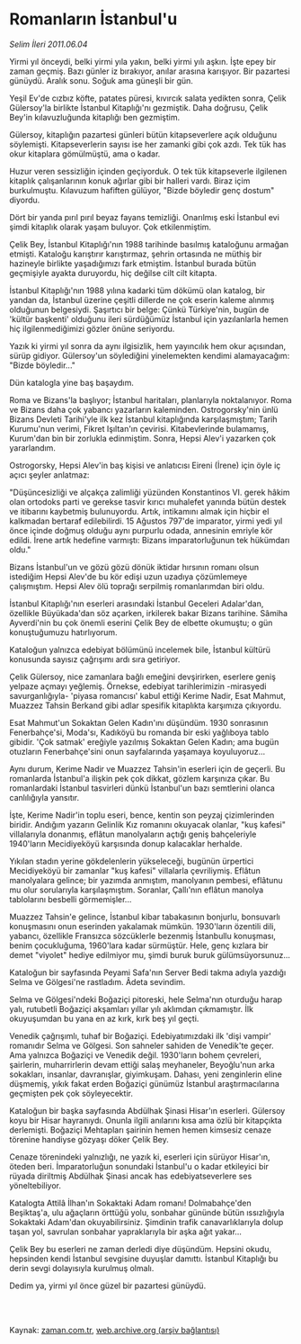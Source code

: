 # Romanların İstanbul'u

*Selim İleri 2011.06.04*

<td class="columnist-detail">
<p>Yirmi yıl önceydi, belki yirmi yıla yakın, belki yirmi yılı aşkın. İşte epey bir zaman geçmiş. Bazı günler iz bırakıyor, anılar arasına karışıyor. Bir pazartesi günüydü. Aralık sonu. Soğuk ama güneşli bir gün.</p>
<p>
<div id="haberMetinDiv">
<p>Yeşil Ev'de cızbız köfte, patates püresi, kıvırcık salata yedikten sonra, Çelik Gülersoy'la birlikte İstanbul Kitaplığı'nı gezmiştik. Daha doğrusu, Çelik Bey'in kılavuzluğunda kitaplığı ben gezmiştim.
<p>Gülersoy, kitaplığın pazartesi günleri bütün kitapseverlere açık olduğunu söylemişti. Kitapseverlerin sayısı ise her zamanki gibi çok azdı. Tek tük has okur kitaplara gömülmüştü, ama o kadar.
<p>Huzur veren sessizliğin içinden geçiyorduk. O tek tük kitapseverle ilgilenen kitaplık çalışanlarının konuk ağırlar gibi bir halleri vardı. Biraz içim burkulmuştu. Kılavuzum hafiften gülüyor, "Bizde böyledir genç dostum" diyordu.
<p>Dört bir yanda pırıl pırıl beyaz fayans temizliği. Onarılmış eski İstanbul evi şimdi kitaplık olarak yaşam buluyor. Çok etkilenmiştim.
<p>Çelik Bey, İstanbul Kitaplığı'nın 1988 tarihinde basılmış kataloğunu armağan etmişti. Kataloğu karıştırır karıştırmaz, şehrin ortasında ne müthiş bir hazineyle birlikte yaşadığımızı fark etmiştim. İstanbul burada bütün geçmişiyle ayakta duruyordu, hiç değilse cilt cilt kitapta.
<p>İstanbul Kitaplığı'nın 1988 yılına kadarki tüm dökümü olan katalog, bir yandan da, İstanbul üzerine çeşitli dillerde ne çok eserin kaleme alınmış olduğunun belgesiydi. Şaşırtıcı bir belge: Çünkü Türkiye'nin, bugün de 'kültür başkenti' olduğunu ileri sürdüğümüz İstanbul için yazılanlarla hemen hiç ilgilenmediğimizi gözler önüne seriyordu.
<p>Yazık ki yirmi yıl sonra da aynı ilgisizlik, hem yayıncılık hem okur açısından, sürüp gidiyor. Gülersoy'un söylediğini yinelemekten kendimi alamayacağım: "Bizde böyledir..."
<p>Dün katalogla yine baş başaydım.
<p>Roma ve Bizans'la başlıyor; İstanbul haritaları, planlarıyla noktalanıyor. Roma ve Bizans daha çok yabancı yazarların kaleminden. Ostrogorsky'nin ünlü Bizans Devleti Tarihi'yle ilk kez İstanbul kitaplığında karşılaşmıştım; Tarih Kurumu'nun verimi, Fikret Işıltan'ın çevirisi. Kitabevlerinde bulamamış, Kurum'dan bin bir zorlukla edinmiştim. Sonra, Hepsi Alev'i yazarken çok yararlandım.
<p>Ostrogorsky, Hepsi Alev'in baş kişisi ve anlatıcısı Eireni (İrene) için öyle iç açıcı şeyler anlatmaz:
<p>"Düşüncesizliği ve alçakça zalimliği yüzünden Konstantinos VI. gerek hâkim olan ortodoks parti ve gerekse tasvir kırıcı muhalefet yanında bütün destek ve itibarını kaybetmiş bulunuyordu. Artık, intikamını almak için hiçbir el kalkmadan bertaraf edilebilirdi. 15 Ağustos 797'de imparator, yirmi yedi yıl önce içinde doğmuş olduğu aynı purpurlu odada, annesinin emriyle kör edildi. İrene artık hedefine varmıştı: Bizans imparatorluğunun tek hükümdarı oldu."
<p>Bizans İstanbul'un ve gözü gözü dönük iktidar hırsının romanı olsun istediğim Hepsi Alev'de bu kör edişi uzun uzadıya çözümlemeye çalışmıştım. Hepsi Alev ölü toprağı serpilmiş romanlarımdan biri oldu.
<p>İstanbul Kitaplığı'nın eserleri arasındaki İstanbul Geceleri Adalar'dan, özellikle Büyükada'dan söz açarken, irkilerek bakar Bizans tarihine. Sâmiha Ayverdi'nin bu çok önemli eserini Çelik Bey de elbette okumuştu; o gün konuştuğumuzu hatırlıyorum.
<p>Kataloğun yalnızca edebiyat bölümünü incelemek bile, İstanbul kültürü konusunda sayısız çağrışımı ardı sıra getiriyor.
<p>Çelik Gülersoy, nice zamanlara bağlı emeğini devşirirken, eserlere geniş yelpaze açmayı yeğlemiş. Örnekse, edebiyat tarihlerimizin -mirasyedi savurganlığıyla- 'piyasa romancısı' kabul ettiği Kerime Nadir, Esat Mahmut, Muazzez Tahsin Berkand gibi adlar spesifik kitaplıkta karşımıza çıkıyordu.
<p>Esat Mahmut'un Sokaktan Gelen Kadın'ını düşündüm. 1930 sonrasının Fenerbahçe'si, Moda'sı, Kadıköyü bu romanda bir eski yağlıboya tablo gibidir. 'Çok satmak' ereğiyle yazılmış Sokaktan Gelen Kadın; ama bugün otuzların Fenerbahçe'sini onun sayfalarında yaşamaya koyuluyoruz...
<p>Aynı durum, Kerime Nadir ve Muazzez Tahsin'in eserleri için de geçerli. Bu romanlarda İstanbul'a ilişkin pek çok dikkat, gözlem karşınıza çıkar. Bu romanlardaki İstanbul tasvirleri dünkü İstanbul'un bazı semtlerini olanca canlılığıyla yansıtır.
<p>İşte, Kerime Nadir'in toplu eseri, bence, kentin son peyzaj çizimlerinden biridir. Andığım yazarın Gelinlik Kız romanını okuyacak olanlar, "kuş kafesi" villalarıyla donanmış, eflâtun manolyaların açtığı geniş bahçeleriyle 1940'ların Mecidiyeköyü karşısında donup kalacaklar herhalde.
<p>Yıkılan stadın yerine gökdelenlerin yükseleceği, bugünün ürpertici Mecidiyeköyü bir zamanlar "kuş kafesi" villalarla çevriliymiş. Eflâtun manolyalara gelince; bir yazımda anmıştım, manolyanın pembesi, eflâtunu mu olur sorularıyla karşılaşmıştım. Soranlar, Çallı'nın eflâtun manolya tablolarını besbelli görmemişler...
<p>Muazzez Tahsin'e gelince, İstanbul kibar tabakasının bonjurlu, bonsuvarlı konuşmasını onun eserinden yakalamak mümkün. 1930'ların özentili dili, yabancı, özellikle Fransızca sözcüklerle bezenmiş İstanbullu konuşması, benim çocukluğuma, 1960'lara kadar sürmüştür. Hele, genç kızlara bir demet "viyolet" hediye edilmiyor mu, şimdi buruk buruk gülümsüyorsunuz...
<p>Kataloğun bir sayfasında Peyami Safa'nın Server Bedi takma adıyla yazdığı Selma ve Gölgesi'ne rastladım. Âdeta sevindim.
<p>Selma ve Gölgesi'ndeki Boğaziçi pitoreski, hele Selma'nın oturduğu harap yalı, rutubetli Boğaziçi akşamları yıllar yılı aklımdan çıkmamıştır. İlk okuyuşumdan bu yana en az kırk, kırk beş yıl geçti.
<p>Venedik çağrışımlı, tuhaf bir Boğaziçi. Edebiyatımızdaki ilk 'dişi vampir' romanıdır Selma ve Gölgesi. Son sahneler sahiden de Venedik'te geçer. Ama yalnızca Boğaziçi ve Venedik değil. 1930'ların bohem çevreleri, şairlerin, muharrirlerin devam ettiği salaş meyhaneler, Beyoğlu'nun arka sokakları, insanlar, davranışlar, giyimkuşam. Dahası, yeni zenginlerin eline düşmemiş, yıkık fakat erden Boğaziçi günümüz İstanbul araştırmacılarına geçmişten pek çok söyleyecektir.
<p>Kataloğun bir başka sayfasında Abdülhak Şinasi Hisar'ın eserleri. Gülersoy koyu bir Hisar hayranıydı. Onunla ilgili anılarını kısa ama özlü bir kitapçıkta derlemişti. Boğaziçi Mehtapları şairinin hemen hemen kimsesiz cenaze törenine handiyse gözyaşı döker Çelik Bey.
<p>Cenaze törenindeki yalnızlığı, ne yazık ki, eserleri için sürüyor Hisar'ın, öteden beri. İmparatorluğun sonundaki İstanbul'u o kadar etkileyici bir rüyada diriltmiş Abdülhak Şinasi ancak has edebiyatseverlere ses yöneltebiliyor.
<p>Katalogta Attilâ İlhan'ın Sokaktaki Adam romanı! Dolmabahçe'den Beşiktaş'a, ulu ağaçların örttüğü yolu, sonbahar gününde bütün ıssızlığıyla Sokaktaki Adam'dan okuyabilirsiniz. Şimdinin trafik canavarlıklarıyla dolup taşan yol, savrulan sonbahar yapraklarıyla bir aşka ağıt yakar...
<p>Çelik Bey bu eserleri ne zaman derledi diye düşündüm. Hepsini okudu, hepsinden kendi İstanbul sevgisine duyuşlar damıttı. İstanbul Kitaplığı bu derin sevgi dolayısıyla kurulmuş olmalı.
<p>Dedim ya, yirmi yıl önce güzel bir pazartesi günüydü. </p></p></p></p></p></p></p></p></p></p></p></p></p></p></p></p></p></p></p></p></p></p></p></p></p></p></p></p></div>
</p>


<p><br>
		 </br></p></td>

Kaynak: [zaman.com.tr](http://zaman.com.tr/yazar.do?yazino=1142403), [web.archive.org (arşiv bağlantısı)](http://web.archive.org/web/20110807094620/http://www.zaman.com.tr:80/yazar.do?yazino=1142403)
